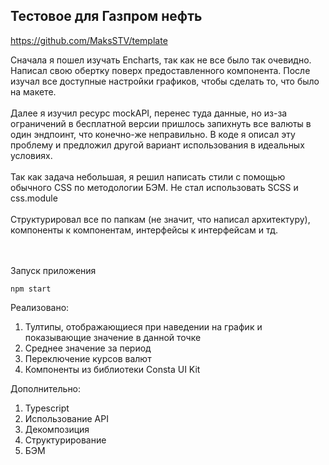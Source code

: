 ## Тестовое для Газпром нефть
https://github.com/MaksSTV/template


Сначала я пошел изучать Encharts, так как не все было так очевидно. Написал свою обертку поверх предоставленного компонента. После изучал все доступные настройки графиков, чтобы сделать то, что было на макете.
<br/> <br/>
Далее я изучил ресурс mockAPI, перенес туда данные, но из-за ограничений в бесплатной версии пришлось запихнуть все валюты в один эндпоинт, что конечно-же неправильно. В коде я описал эту проблему и предложил другой вариант использования в идеальных условиях.
<br/> <br/>
Так как задача небольшая, я решил написать стили с помощью обычного CSS по методологии БЭМ. Не стал использовать SCSS и сss.module
<br/> <br/>
Структурировал все по папкам (не значит, что написал архитектуру), компоненты к компонентам, интерфейсы к интерфейсам и тд.

<br/> <br/>
Запуск приложения
```
npm start
```

Реализовано:
1. Тултипы, отображающиеся при наведении на график и показывающие значение в данной точке
2. Среднее значение за период
3. Переключение курсов валют
4. Компоненты из библиотеки Consta UI Kit
   
Дополнительно:
1. Typescript
2. Использование API
3. Декомпозиция
4. Структурирование
5. БЭМ




